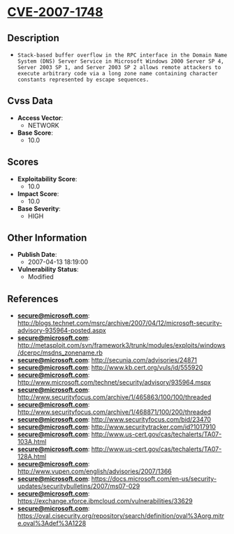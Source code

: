 
# [CVE-2007-1748](https://cve.mitre.org/cgi-bin/cvename.cgi?name=CVE-2007-1748)

## Description

- `Stack-based buffer overflow in the RPC interface in the Domain Name System (DNS) Server Service in Microsoft Windows 2000 Server SP 4, Server 2003 SP 1, and Server 2003 SP 2 allows remote attackers to execute arbitrary code via a long zone name containing character constants represented by escape sequences.`

## Cvss Data

- **Access Vector**:
  - NETWORK
- **Base Score**:
  - 10.0

## Scores

- **Exploitability Score**:
  - 10.0
- **Impact Score**:
  - 10.0
- **Base Severity**:
  - HIGH

## Other Information

- **Publish Date**:
  - 2007-04-13 18:19:00
- **Vulnerability Status**:
  - Modified

## References

- **secure@microsoft.com**: http://blogs.technet.com/msrc/archive/2007/04/12/microsoft-security-advisory-935964-posted.aspx
- **secure@microsoft.com**: http://metasploit.com/svn/framework3/trunk/modules/exploits/windows/dcerpc/msdns_zonename.rb
- **secure@microsoft.com**: http://secunia.com/advisories/24871
- **secure@microsoft.com**: http://www.kb.cert.org/vuls/id/555920
- **secure@microsoft.com**: http://www.microsoft.com/technet/security/advisory/935964.mspx
- **secure@microsoft.com**: http://www.securityfocus.com/archive/1/465863/100/100/threaded
- **secure@microsoft.com**: http://www.securityfocus.com/archive/1/468871/100/200/threaded
- **secure@microsoft.com**: http://www.securityfocus.com/bid/23470
- **secure@microsoft.com**: http://www.securitytracker.com/id?1017910
- **secure@microsoft.com**: http://www.us-cert.gov/cas/techalerts/TA07-103A.html
- **secure@microsoft.com**: http://www.us-cert.gov/cas/techalerts/TA07-128A.html
- **secure@microsoft.com**: http://www.vupen.com/english/advisories/2007/1366
- **secure@microsoft.com**: https://docs.microsoft.com/en-us/security-updates/securitybulletins/2007/ms07-029
- **secure@microsoft.com**: https://exchange.xforce.ibmcloud.com/vulnerabilities/33629
- **secure@microsoft.com**: https://oval.cisecurity.org/repository/search/definition/oval%3Aorg.mitre.oval%3Adef%3A1228
